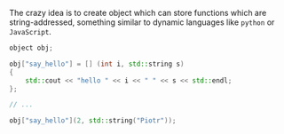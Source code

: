 The crazy idea is to create object which can store functions which are string-addressed, something similar to dynamic languages like `python` or `JavaScript`.

```cpp
object obj;

obj["say_hello"] = [] (int i, std::string s)
{
    std::cout << "hello " << i << " " << s << std::endl;
};

// ...

obj["say_hello"](2, std::string("Piotr"));
```
